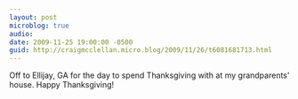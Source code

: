 ```yaml
---
layout: post
microblog: true
audio: 
date: 2009-11-25 19:00:00 -0500
guid: http://craigmcclellan.micro.blog/2009/11/26/t6081681713.html
---
```

Off to Ellijay, GA for the day to spend Thanksgiving with at my grandparents' house. Happy Thanksgiving!
